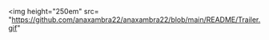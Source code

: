 
<img height="250em" src= "https://github.com/anaxambra22/anaxambra22/blob/main/README/Trailer.gif"
